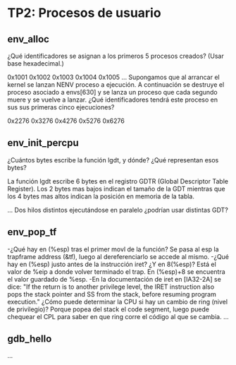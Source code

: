 TP2: Procesos de usuario
========================

env_alloc
---------
¿Qué identificadores se asignan a los primeros 5 procesos creados? (Usar base hexadecimal.)

0x1001
0x1002
0x1003
0x1004
0x1005
...
Supongamos que al arrancar el kernel se lanzan NENV proceso a ejecución. A continuación se destruye el proceso asociado a envs[630] y se lanza un proceso que cada segundo muere y se vuelve a lanzar. ¿Qué identificadores tendrá este proceso en sus sus primeras cinco ejecuciones?

0x2276
0x3276
0x4276
0x5276
0x6276



env_init_percpu
---------------
¿Cuántos bytes escribe la función lgdt, y dónde?
¿Qué representan esos bytes?

La función lgdt escribe 6 bytes en el registro GDTR (Global Descriptor Table Register).
Los 2 bytes mas bajos indican el tamaño de la GDT mientras que los 4 bytes mas altos indican la posición en memoria de la tabla.

...
Dos hilos distintos ejecutándose en paralelo ¿podrían usar distintas GDT?





env_pop_tf
----------
-¿Qué hay en (%esp) tras el primer movl de la función?
Se pasa al esp la trapframe address (&tf), luego al dereferenciarlo se accede al mismo.
-¿Qué hay en (%esp) justo antes de la instrucción iret? ¿Y en 8(%esp)?
Está el valor de %eip a donde volver terminado el trap. En (%esp)+8 se encuentra el valor guardado de %esp. 
-En la documentación de iret en [IA32-2A] se dice: "If the return is to another privilege level, the IRET instruction also pops the stack pointer and SS from the stack, before resuming program execution."
¿Cómo puede determinar la CPU si hay un cambio de ring (nivel de privilegio)?
Porque popea del stack el code segment, luego puede chequear el CPL para saber en que ring corre el código al que se cambia.
...


gdb_hello
---------

...
